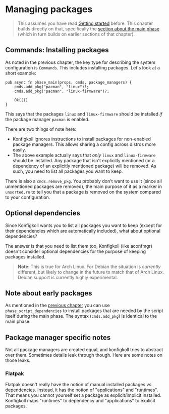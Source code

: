 # Managing packages

> This assumes you have read [Getting started](./getting_started.md) before.
> This chapter builds directly on that, specifically the
> [section about the main phase](./getting_started.md#the-main-phase) (which in
> turn builds on earlier sections of that chapter).

## Commands: Installing packages

As noted in the previous chapter, the key type for describing the system configuration
is `Commands`. This includes installing packages. Let's look at a short example:

```rune
pub async fn phase_main(props, cmds, package_managers) {
    cmds.add_pkg("pacman", "linux")?;
    cmds.add_pkg("pacman", "linux-firmware")?;

    Ok(())
}
```

This says that the packages `linux` and `linux-firmware` should be installed
*if* the package manager `pacman` is enabled.

There are two things of note here:

* Konfigkoll ignores instructions to install packages for non-enabled package
  managers. This allows sharing a config across distros more easily.
* The above example actually says that *only* `linux` and `linux-firmware`
  should be installed. Any package that isn't explicitly mentioned (or a
  dependency of an explicitly mentioned package) will be removed. As such, you
  need to list all packages you want to keep.

There is also a `cmds.remove_pkg`. You probably don't want to use it (since
all unmentioned packages are removed), the main purpose of it as a marker in
`unsorted.rn` to tell you that a package is removed on the system compared to
your configuration.

## Optional dependencies

Since Konfigkoll wants you to list all packages you want to keep (except for
their dependencies which are automatically included), what about optional dependencies?

The answer is that you need to list them too, Konfigkoll (like aconfmgr) doesn't
consider optional dependencies for the purpose of keeping packages installed.

> **Note**: This is true for Arch Linux. For Debian the situation is *currently*
> different, but likely to change in the future to match that of Arch Linux.
> Debian support is currently highly experimental.

## Note about early packages

As mentioned in the [previous chapter](./getting_started.md#script-dependencies)
you can use `phase_script_dependencies` to install packages that are needed by
the script itself during the main phase. The syntax (`cmds.add_pkg`) is identical
to the main phase.

## Package manager specific notes

Not all package managers are created equal, and konfigkoll tries to abstract
over them. Sometimes details leak through though. Here are some notes on
those leaks.

### Flatpak

Flatpak doesn't really have the notion of manual installed packages vs dependencies.
Instead, it has the notion of "applications" and "runtimes". That means you cannot
yourself set a package as explicit/implicit installed. Konfigkoll maps "runtimes"
to dependency and "applications" to explicit packages.
